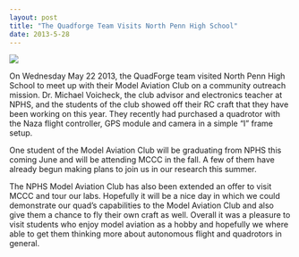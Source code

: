 ```yaml
---
layout: post
title: "The Quadforge Team Visits North Penn High School"
date: 2013-5-28
---
```


<img src="Quadforge at NPHS.jpg"/>

On Wednesday May 22 2013, the QuadForge team visited North Penn High School to meet up with their Model Aviation Club on a community outreach mission. Dr. Michael Voicheck, the club advisor and electronics teacher at NPHS, and the students of the club showed off their RC craft that they have been working on this year. They recently had purchased a quadrotor with the Naza flight controller, GPS module and camera in a simple “I” frame setup.

One student of the Model Aviation Club will be graduating from NPHS this coming June and will be attending MCCC in the fall. A few of them have already begun making plans to join us in our research this summer.

The NPHS Model Aviation Club has also been extended an offer to visit MCCC and tour our labs. Hopefully it will be a nice day in which we could demonstrate our quad’s capabilities to the Model Aviation Club and also give them a chance to fly their own craft as well. Overall it was a pleasure to visit students who enjoy model aviation as a hobby and hopefully we where able to get them thinking more about autonomous flight and quadrotors in general.